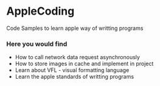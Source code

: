 # AppleCoding
Code Samples to learn apple way of writting programs

### Here you would find
- How to call network data request asynchronously
- How to store images in cache and implement in project
- Learn about VFL - visual formatting language
- Learn the apple standards of writting programs
